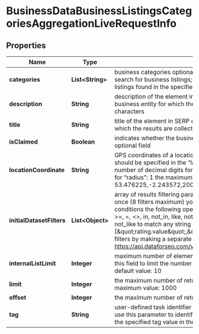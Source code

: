 

# BusinessDataBusinessListingsCategoriesAggregationLiveRequestInfo


## Properties

| Name | Type | Description | Notes |
|------------ | ------------- | ------------- | -------------|
|**categories** | **List&lt;String&gt;** | business categories optional field the categories you specify are used to search for business listings; if you don’t use this field, we will return business listings found in the specified location; you can specify up to 10 categories |  [optional] |
|**description** | **String** | description of the element in SERP optional field the description of the business entity for which the results are collected; can contain up to 200 characters |  [optional] |
|**title** | **String** | title of the element in SERP optional field the name of the business entity for which the results are collected; can contain up to 200 characters |  [optional] |
|**isClaimed** | **Boolean** | indicates whether the business is verified by its owner on Google Maps optional field |  [optional] |
|**locationCoordinate** | **String** | GPS coordinates of a location optional field location_coordinate parameter should be specified in the “latitude,longitude,radius” format the maximum number of decimal digits for “latitude” and “longitude”: 7 the minimum value for “radius”: 1 the maximum value for “radius”: 100000 example: 53.476225,-2.243572,200 |  [optional] |
|**initialDatasetFilters** | **List&lt;Object&gt;** | array of results filtering parameters optional field you can add several filters at once (8 filters maximum) you should set a logical operator and, or between the conditions the following operators are supported: regex, not_regex, &lt;, &lt;&#x3D;, &gt;, &gt;&#x3D;, &#x3D;, &lt;&gt;, in, not_in, like, not_like you can use the % operator with like and not_like to match any string of zero or more characters example: [\&quot;rating.value\&quot;,\&quot;&gt;\&quot;,3] you can receive the list of available filters by making a separate request to https://api.dataforseo.com/v3/business_data/business_listings/available_filters |  [optional] |
|**internalListLimit** | **Integer** | maximum number of elements within internal arrays optional field you can use this field to limit the number of elements within the aggregated categories default value: 10 |  [optional] |
|**limit** | **Integer** | the maximum number of returned businesses optional field default value: 100 maximum value: 1000 |  [optional] |
|**offset** | **Integer** | the maximum number of returned businesses optional field |  [optional] |
|**tag** | **String** | user-defined task identifier optional field the character limit is 255 you can use this parameter to identify the task and match it with the result you will find the specified tag value in the data object of the response |  [optional] |



